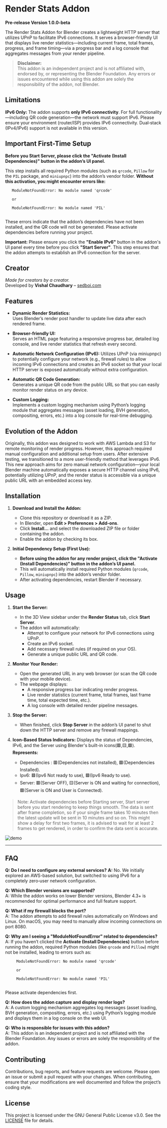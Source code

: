 # Render Stats Addon

**Pre-release Version 1.0.0-beta**


The Render Stats Addon for Blender creates a lightweight HTTP server that utilizes UPnP to facilitate IPv6 connections. It serves a browser-friendly UI that displays live render statistics—including current frame, total frames, progress, and frame timing—via a progress bar and a log console that aggregates messages from your render pipeline.


> **Disclaimer:**  
> This addon is an independent project and is not affiliated with, endorsed by, or representing the Blender Foundation. Any errors or issues encountered while using this addon are solely the responsibility of the addon, not Blender.

## Limitations


**IPv6 Only:**
The addon supports **only IPv6 connectivity**. For full functionality—including QR code generation—the network must support IPv6. Please ensure your environment (router/ISP) provides IPv6 connectivity. Dual‑stack (IPv4/IPv6) support is not available in this version.

## Important First-Time Setup

**Before you Start Server, please click the "Activate (Install Dependencies)" button in the addon’s UI panel.**

This step installs all required Python modules (such as `qrcode`, `Pillow` for the `PIL` package, and `miniupnpc`) into the addon’s vendor folder.
**Without this activation, you might encounter errors like:** 
  ```
     ModuleNotFoundError: No module named 'qrcode'
     
     or
     
     ModuleNotFoundError: No module named 'PIL'
     
```
These errors indicate that the addon’s dependencies have not been installed, and the QR code will not be generated. Please activate dependencies before running your project.

**Important:** Please ensure you click the **"Enable IPv6"** button in the addon's UI panel every time before you click **"Start Server"**. This step ensures that the addon attempts to establish an IPv6 connection for the server.

## Creator

*Made for creators by a creator.*  
Developed by **Vishal Chaudhary** – [sedboi.com](https://www.sedboi.com)

## Features

- **Dynamic Render Statistics:**  
  Uses Blender’s render post handler to update live data after each rendered frame.

- **Browser-friendly UI:**  
  Serves an HTML page featuring a responsive progress bar, detailed log console, and live render statistics that refresh every second.

- **Automatic Network Configuration (IPv6):**
  Utilizes UPnP (via miniupnpc) to potentially configure your network (e.g., firewall rules) to allow incoming IPv6 connections and creates an IPv6 socket so that your local HTTP server is exposed automatically without extra configuration.


- **Automatic QR Code Generation:**  
  Generates a unique QR code from the public URL so that you can easily monitor render status on any device.

- **Custom Logging:**  
  Implements a custom logging mechanism using Python’s logging module that aggregates messages (asset loading, BVH generation, compositing, errors, etc.) into a log console for real-time debugging.

## Evolution of the Addon

Originally, this addon was designed to work with AWS Lambda and S3 for remote monitoring of render progress. However, this approach required manual configuration and additional setup from users. After extensive testing, we transitioned to a more user-friendly method that leverages IPv6. This new approach aims for zero manual network configuration—your local Blender machine automatically exposes a secure HTTP channel using IPv6, potentially utilizing UPnP, and the render status is accessible via a unique public URL with an embedded access key.

## Installation

1. **Download and Install the Addon:**
   - Clone this repository or download it as a ZIP.
   - In Blender, open **Edit > Preferences > Add-ons**.
   - Click **Install...** and select the downloaded ZIP file or folder containing the addon.
   - Enable the addon by checking its box.

2. **Initial Dependency Setup (First Use):**
   - **Before using the addon for any render project, click the "Activate (Install Dependencies)" button in the addon’s UI panel.**
   - This will automatically install required Python modules (`qrcode`, `Pillow`, `miniupnpc`) into the addon’s vendor folder.
   - After activating dependencies, restart Blender if necessary.

## Usage

1. **Start the Server:**
   - In the 3D View sidebar under the **Render Status** tab, click **Start Server**.
   - The addon will automatically:
     - Attempt to configure your network for IPv6 connections using UPnP.
     - Create an IPv6 socket.
     - Add necessary firewall rules (if required on your OS).
     - Generate a unique public URL and QR code.

2. **Monitor Your Render:**
   - Open the generated URL in any web browser (or scan the QR code with your mobile device).
   - The webpage displays:
     - A responsive progress bar indicating render progress.
     - Live render statistics (current frame, total frames, last frame time, total expected time, etc.).
     - A log console with detailed render pipeline messages.
 
3. **Stop the Server:**
   - When finished, click **Stop Server** in the addon’s UI panel to shut down the HTTP server and remove any firewall mappings.
 
4. **Icon-Based Status Indicators:**
   Displays the status of Dependencies, IPv6, and the Server using Blender's built-in icons(🟥,🟨,🟩).
   **Represents:**
   - Dependencies : 🟥(Dependencies not installed), 🟩(Dependencies Installed).
   - Ipv6: 🟥(Ipv6 Not ready to use), 🟩(Ipv6 Ready to use).
   - Server: 🟥(Server OFF), 🟨(Server is ON and waiting for connection), 🟩(Server is ON and User is Connected).
 

>Note: Activate dependencies before Starting server,
Start server before you start rendering to keep things smooth.
The data is sent after frame completion,
so if your single frame takes 10 minutes then the latest update will be sent in 10 minutes and so on.
This might show a delay for first two frames,
it is advised to wait for at least 2 frames to get rendered, in order to confirm the data sent is accurate.  


![demo](https://github.com/user-attachments/assets/510c965b-ef4f-43ad-80c3-31fbf5014f79)

 ---
 

## FAQ


**Q: Do I need to configure any external services?**
**A:** No. We initially explored an AWS-based solution, but switched to using IPv6 for a completely zero‑user network configuration.

**Q: Which Blender versions are supported?**  
A: While the addon works on lower Blender versions, Blender 4.3+ is recommended for optimal performance and full feature support.


**Q: What if my firewall blocks the port?**  
A: The addon attempts to add firewall rules automatically on Windows and Linux. On macOS, you may need to manually allow incoming connections on port 8080.

**Q: Why am I seeing a "ModuleNotFoundError" related to dependencies?**  
A: If you haven’t clicked the **Activate (Install Dependencies)** button before running the addon, required Python modules (like `qrcode` and `Pillow`) might not be installed, leading to errors such as:
```
     ModuleNotFoundError: No module named 'qrcode'
     
     or
     
     ModuleNotFoundError: No module named 'PIL'
     
```
Please activate dependencies first.

**Q: How does the addon capture and display render logs?**  
A: A custom logging mechanism aggregates log messages (asset loading, BVH generation, compositing, errors, etc.) using Python’s logging module and displays them in a log console on the web UI.

**Q: Who is responsible for issues with this addon?**  
A: This addon is an independent project and is not affiliated with the Blender Foundation. Any issues or errors are solely the responsibility of the addon.

## Contributing

Contributions, bug reports, and feature requests are welcome. Please open an issue or submit a pull request with your changes. When contributing, ensure that your modifications are well documented and follow the project’s coding style.

## License

This project is licensed under the GNU General Public License v3.0. See the [LICENSE](LICENSE) file for details.

